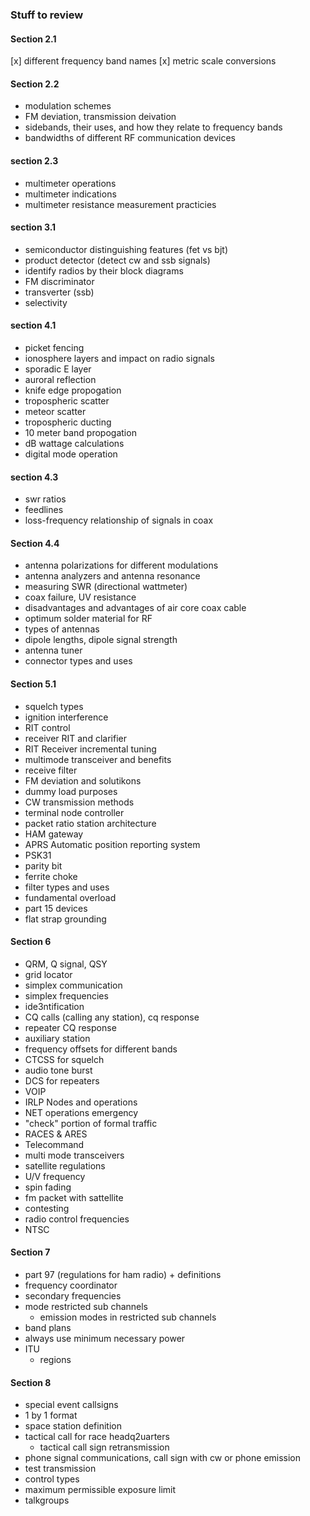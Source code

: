 ### Stuff to review
#### Section 2.1
[x] different frequency band names
[x] metric scale conversions

#### Section 2.2
* modulation schemes
* FM deviation, transmission deivation
* sidebands, their uses, and how they relate to frequency bands
* bandwidths of different RF communication devices

#### section 2.3
* multimeter operations
* multimeter indications
* multimeter resistance measurement practicies

#### section 3.1
* semiconductor distinguishing features (fet vs bjt)
* product detector (detect cw and ssb signals)
* identify radios by their block diagrams
* FM discriminator
* transverter (ssb)
* selectivity

#### section 4.1
* picket fencing
* ionosphere layers and impact on radio signals
* sporadic E layer
* auroral reflection
* knife edge propogation
* tropospheric scatter
* meteor scatter
* tropospheric ducting
* 10 meter band propogation
* dB wattage calculations
* digital mode operation

#### section 4.3
* swr ratios
* feedlines
* loss-frequency relationship of signals in coax

#### Section 4.4
* antenna polarizations for different modulations
* antenna analyzers and antenna resonance
* measuring SWR (directional wattmeter)
* coax failure, UV resistance
* disadvantages and advantages of air core coax cable
* optimum solder material for RF
* types of antennas
* dipole lengths, dipole signal strength
* antenna tuner
* connector types and uses

#### Section 5.1
* squelch types
* ignition interference
* RIT control
* receiver RIT and clarifier
* RIT Receiver incremental tuning
* multimode transceiver and benefits
* receive filter
* FM deviation and solutikons
* dummy load purposes
* CW transmission methods
* terminal node controller
* packet ratio station architecture
* HAM gateway
* APRS Automatic position reporting system
* PSK31
* parity bit
* ferrite choke
* filter types and uses
* fundamental overload
* part 15 devices
* flat strap grounding

#### Section 6
* QRM, Q signal, QSY
* grid locator
* simplex communication
* simplex frequencies
* ide3ntification
* CQ calls (calling any station), cq response
* repeater CQ response
* auxiliary station
* frequency offsets for different bands
* CTCSS for squelch
* audio tone burst
* DCS for repeaters
* VOIP
* IRLP Nodes and operations
* NET operations emergency
* "check" portion of formal traffic
* RACES & ARES
* Telecommand
* multi mode transceivers
* satellite regulations
* U/V frequency
* spin fading
* fm packet with sattellite
* contesting
* radio control frequencies
* NTSC

#### Section 7
* part 97 (regulations for ham radio) + definitions
* frequency coordinator
* secondary frequencies
* mode restricted sub channels
  * emission modes in restricted sub channels
* band plans
* always use minimum necessary power
* ITU
  * regions

#### Section 8
* special event callsigns
* 1 by 1 format
* space station definition
* tactical call for race headq2uarters
  * tactical call sign retransmission
* phone signal communications, call sign with cw or phone emission
* test transmission
* control types
* maximum permissible exposure limit
* talkgroups